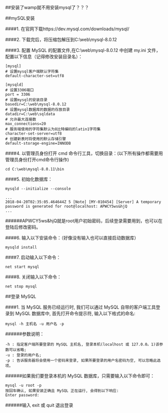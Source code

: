##安装了wamp就不用安装mysql了？？？

##mySQL安装

####1. 在官网下载https://dev.mysql.com/downloads/mysql/

####2. 下载完后，将压缩包解压到C:\web\mysql-8.0.12

####3. 配置 MySQL 的配置文件,在C:\web\mysql-8.0.12 中创建 my.ini 文件，配置以下信息（记得修改安装目录名）：

    [mysql]
    # 设置mysql客户端默认字符集
    default-character-set=utf8
     
    [mysqld]
    # 设置3306端口
    port = 3306
    # 设置mysql的安装目录
    basedir=C:\web\mysql-8.0.12
    # 设置mysql数据库的数据的存放目录
    datadir=C:\web\sqldata
    # 允许最大连接数
    max_connections=20
    # 服务端使用的字符集默认为8比特编码的latin1字符集
    character-set-server=utf8
    # 创建新表时将使用的默认存储引擎
    default-storage-engine=INNODB


####4. 以管理员身份打开 cmd 命令行工具，切换目录：(以下所有操作都需要用管理员身份打开cmd命令行操作)

    cd C:\web\mysql-8.0.11\bin

####5. 初始化数据库：

    mysqld --initialize --console

    ...
    2018-04-20T02:35:05.464644Z 5 [Note] [MY-010454] [Server] A temporary password is generated for root@localhost: APWCY5ws&hjQ
    ...

######APWCY5ws&hjQ就是root用户初始密码，后续登录需要用到，也可以在登陆后修改密码。

####6. 输入以下安装命令：（好像没有输入也可以直接启动数据库）

    mysqld install

####7. 启动输入以下命令：

    net start mysql

####8. 关闭输入以下命令：

    net stop mysql

##登录 MySQL

####1. 当 MySQL 服务已经运行时, 我们可以通过 MySQL 自带的客户端工具登录到 MySQL 数据库中, 首先打开命令提示符, 输入以下格式的命名:

    mysql -h 主机名 -u 用户名 -p

######参数说明：

    -h : 指定客户端所要登录的 MySQL 主机名, 登录本机(localhost 或 127.0.0。1)该参数可以省略;
    -u : 登录的用户名;
    -p : 告诉服务器将会使用一个密码来登录, 如果所要登录的用户名密码为空, 可以忽略此选项。

######如果我们要登录本机的 MySQL 数据库，只需要输入以下命令即可：

    mysql -u root -p
    按回车确认, 如果安装正确且 MySQL 正在运行, 会得到以下响应:
    Enter password:

######输入 exit 或 quit 退出登录